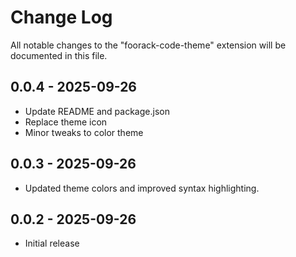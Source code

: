 # Change Log

All notable changes to the "foorack-code-theme" extension will be documented in this file.

## 0.0.4 - 2025-09-26

- Update README and package.json
- Replace theme icon
- Minor tweaks to color theme

## 0.0.3 - 2025-09-26

- Updated theme colors and improved syntax highlighting.

## 0.0.2 - 2025-09-26

- Initial release

